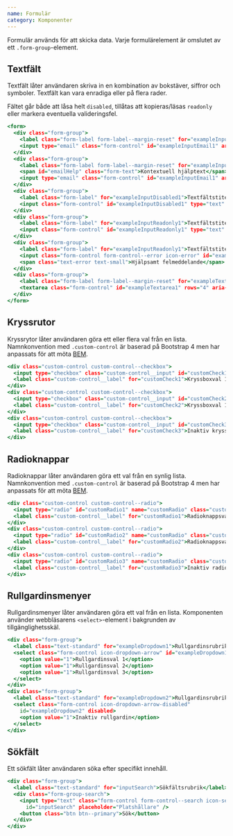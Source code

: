 ```yaml
---
name: Formulär
category: Komponenter
---
```


Formulär används för att skicka data. Varje formulärelement är omslutet av ett `.form-group`-element.

## Textfält
Textfält låter användaren skriva in en kombination av bokstäver, siffror och symboler.
Textfält kan vara enradiga eller på flera rader.

Fältet går både att låsa helt `disabled`, tillåtas att kopieras/läsas `readonly` eller markera eventuella valideringsfel.

```input-simple.html
<form>
  <div class="form-group">
    <label class="form-label form-label--margin-reset" for="exampleInputEmail1">Textfältstitel</label>
    <input type="email" class="form-control" id="exampleInputEmail1" aria-describedby="emailHelp" placeholder="Platshållare">
  </div>
  <div class="form-group">
    <label class="form-label form-label--margin-reset" for="exampleInputEmail1">Textfältstitel</label>
    <span id="emailHelp" class="form-text">Kontextuell hjälptext</span>
    <input type="email" class="form-control" id="exampleInputEmail1" aria-describedby="emailHelp" placeholder="Platshållare">
  </div>
  <div class="form-group">
    <label class="form-label" for="exampleInputDisabled1">Textfältstitel</label>
    <input class="form-control" id="exampleInputDisabled1" type="text" placeholder="Inaktivt textfält" disabled>
  </div>
  <div class="form-group">
    <label class="form-label" for="exampleInputReadonly1">Textfältstitel</label>
    <input class="form-control" id="exampleInputReadonly1" type="text" value="Inaktivt textfält där texten kan kopieras men inte ändras" placeholder="Inaktivt textfält" readonly>
  </div>
  <div class="form-group">
    <label class="form-label" for="exampleInputReadonly1">Textfältstitel<span class="text-error">*</span></label>
    <input class="form-control form-control--error icon-error" id="exampleInputReadonly1" type="text" placeholder="">
    <span class="text-error text-small">Hjälpsamt felmeddelande</span>
  </div>
  <div class="form-group">
    <label class="form-label form-label--margin-reset" for="exampleTextarea1">Textfältstitel</label>
    <textarea class="form-control" id="exampleTextarea1" rows="4" aria-describedby="textareaHelp" placeholder="Platshållare"></textarea>
  </div>
</form>
```

## Kryssrutor

Kryssrytor låter användaren göra ett eller flera val från en lista.
Namnkonvention med `.custom-control` är baserad på Bootstrap 4 men har anpassats för att möta [BEM](#konventioner).

```checkbox.html
<div class="custom-control custom-control--checkbox">
  <input type="checkbox" class="custom-control__input" id="customCheck1">
  <label class="custom-control__label" for="customCheck1">Kryssboxval 1</label>
</div>
<div class="custom-control custom-control--checkbox">
  <input type="checkbox" class="custom-control__input" id="customCheck2">
  <label class="custom-control__label" for="customCheck2">Kryssboxval 1</label>
</div>
<div class="custom-control custom-control--checkbox">
  <input type="checkbox" class="custom-control__input" id="customCheck3" disabled>
  <label class="custom-control__label" for="customCheck3">Inaktiv kryssbox</label>
</div>
```

## Radioknappar

Radioknappar låter användaren göra ett val från en synlig lista.
Namnkonvention med `.custom-control` är baserad på Bootstrap 4 men har anpassats för att möta [BEM](#konventioner).

```radio.html
<div class="custom-control custom-control--radio">
  <input type="radio" id="customRadio1" name="customRadio" class="custom-control__input">
  <label class="custom-control__label" for="customRadio1">Radioknappsval 1</label>
</div>
<div class="custom-control custom-control--radio">
  <input type="radio" id="customRadio2" name="customRadio" class="custom-control__input">
  <label class="custom-control__label" for="customRadio2">Radioknappsval 2</label>
</div>
<div class="custom-control custom-control--radio">
  <input type="radio" id="customRadio3" name="customRadio" class="custom-control__input" disabled>
  <label class="custom-control__label" for="customRadio3">Inaktiv radioknapp</label>
</div>
```

## Rullgardinsmenyer

Rullgardinsmenyer låter användaren göra ett val från en lista.
Komponenten använder webbläsarens `<select>`-element i bakgrunden av tillgänglighetsskäl.

```dropdown.html
<div class="form-group">
  <label class="text-standard" for="exampleDropdown1">Rullgardinsrubrik</label>
  <select class="form-control icon-dropdown-arrow" id="exampleDropdown1">
    <option value="1">Rullgardinsval 1</option>
    <option value="1">Rullgardinsval 2</option>
    <option value="1">Rullgardinsval 3</option>
  </select>
</div>
<div class="form-group">
  <label class="text-standard" for="exampleDropdown2">Rullgardinsrubrik</label>
  <select class="form-control icon-dropdown-arrow-disabled"
    id="exampleDropdown2" disabled>
    <option value="1">Inaktiv rullgardin</option>
  </select>
</div>
```

## Sökfält

Ett sökfält låter användaren söka efter specifikt innehåll.

```searchfield.html
<div class="form-group">
  <label class="text-standard" for="inputSearch">Sökfältsrubrik</label>
  <div class="form-group-search">
    <input type="text" class="form-control form-control--search icon-search"
      id="inputSearch" placeholder="Platshållare" />
    <button class="btn btn--primary">Sök</button>
  </div>
</div>
```
